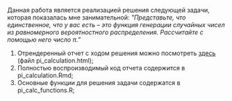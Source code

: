 Данная работа является реализацией решения следующей задачи, которая показалась мне занимательной:
<i>"Представьте, что единственное, что у вас есть – это функция генерации случайных чисел из равномерного вероятностного распределения. Рассчитайте с помощью него число π.” </i>

1. Отрендеренный отчет с ходом решения можно посмотреть [здесь](https://rpubs.com/KostasSpirliev/627938) (файл pi_calculation.html);
2. Полностью воспроизводимый код отчета содержится в pi_calculation.Rmd;
3. Основные функции для решения задачи содержатся в pi_calc_functions.R;
